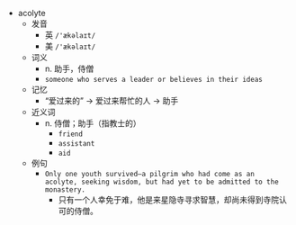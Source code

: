 - acolyte
  - 发音
    - 英 `/'ækəlaɪt/`
    - 美 `/'ækəlaɪt/`
  - 词义
    - n. 助手，侍僧
    - `someone who serves a leader or believes in their ideas`
  - 记忆
    - “爱过来的” → 爱过来帮忙的人 → 助手
  - 近义词
    - n. 侍僧；助手（指教士的）
      - `friend`
      - `assistant`
      - `aid`
  - 例句
    - `Only one youth survived–a pilgrim who had come as an acolyte, seeking wisdom, but had yet to be admitted to the monastery.`
      - 只有一个人幸免于难，他是来星隐寺寻求智慧，却尚未得到寺院认可的侍僧。


